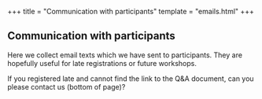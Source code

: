 +++
title = "Communication with participants"
template = "emails.html"
+++

## Communication with participants

Here we collect email texts which we have sent to participants.  They are
hopefully useful for late registrations or future workshops.

<div class="uk-alert-danger" uk-alert>
  <a class="uk-alert-close" uk-close></a>
  <p>
    If you registered late and cannot find the link to the Q&A document, can
    you please contact us (bottom of page)?
  </p>
</div>
